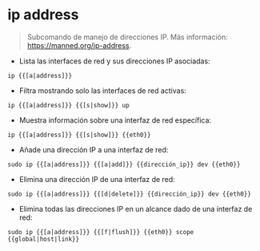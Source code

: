 # ip address

> Subcomando de manejo de direcciones IP.
> Más información: <https://manned.org/ip-address>.

- Lista las interfaces de red y sus direcciones IP asociadas:

`ip {{[a|address]}}`

- Filtra mostrando solo las interfaces de red activas:

`ip {{[a|address]}} {{[s|show]}} up`

- Muestra información sobre una interfaz de red específica:

`ip {{[a|address]}} {{[s|show]}} {{eth0}}`

- Añade una dirección IP a una interfaz de red:

`sudo ip {{[a|address]}} {{[a|add]}} {{dirección_ip}} dev {{eth0}}`

- Elimina una dirección IP de una interfaz de red:

`sudo ip {{[a|address]}} {{[d|delete]}} {{dirección_ip}} dev {{eth0}}`

- Elimina todas las direcciones IP en un alcance dado de una interfaz de red:

`sudo ip {{[a|address]}} {{[f|flush]}} {{eth0}} scope {{global|host|link}}`
